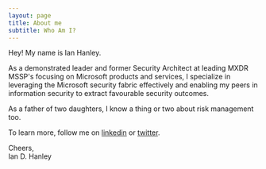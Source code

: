 ```yaml
---
layout: page
title: About me
subtitle: Who Am I?
---
```


Hey! My name is Ian Hanley. 

As a demonstrated leader and former Security Architect at leading MXDR MSSP's focusing on Microsoft products and services, I specialize in leveraging the Microsoft security fabric effectively and enabling my peers in information security to extract favourable security outcomes. 

As a father of two daughters, I know a thing or two about risk management too.

To learn more, follow me on [linkedin](https://www.linkedin.com/in/ianhanley/) or [twitter](https://twitter.com/IanDHanley).

Cheers,<br/>
Ian D. Hanley
